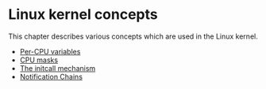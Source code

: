 # Linux kernel concepts

This chapter describes various concepts which are used in the Linux kernel.

* [Per-CPU variables](per-cpu.md)
* [CPU masks](cpumask.md)
* [The initcall mechanism](initcall.md)
* [Notification Chains](notification_chains.md)